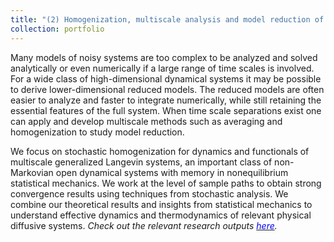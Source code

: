 ```yaml
---
title: "(2) Homogenization, multiscale analysis and model reduction of open dynamical systems"
collection: portfolio
---
```

Many models of noisy systems are too complex to be analyzed and solved analytically or even numerically if a large range of time scales is involved. For a wide class of high-dimensional dynamical systems it may be possible to derive lower-dimensional reduced models. The reduced models are often easier to analyze and faster to integrate numerically, while still retaining the essential features of the full system. When time scale separations exist one can apply and develop multiscale methods such as averaging and homogenization to study model reduction. 

We focus on stochastic homogenization for dynamics and functionals of multiscale generalized Langevin systems, an important class of non-Markovian open dynamical systems with memory in nonequilibrium statistical mechanics. We work at the level of sample paths to obtain strong convergence results using techniques from stochastic analysis. We combine our theoretical results and insights from statistical mechanics to understand effective dynamics and thermodynamics of relevant physical diffusive systems. <i>Check out the relevant research outputs [<font color = "blue">here</font>](https://shoelim.github.io/publications/).</i>
<br>
<br>

